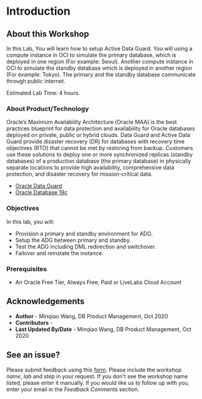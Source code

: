 # Introduction

## About this Workshop
In this Lab, You will learn how to setup Active Data Guard. You will using a compute instance in OCI to simulate the primary database, which is deployed in one region (For example: Seoul). Another compute instance in OCI to simulate the standby database which is deployed in another region (For example: Tokyo). The primary and the standby database communicate through public internet. 

Estimated Lab Time: 4 hours. 

### About Product/Technology
Oracle’s Maximum Availability Architecture (Oracle MAA) is the best practices blueprint for data protection and availability for Oracle databases deployed on private, public or hybrid clouds. Data Guard and Active Data Guard provide disaster recovery (DR) for databases with recovery time objectives (RTO) that cannot be met by restoring from backup. Customers use these solutions to deploy one or more synchronized replicas (standby databases) of a production database (the primary database) in physically separate locations to provide high availability, comprehensive data protection, and disaster recovery for mission-critical data. 
- [Oracle Data Guard](https://www.oracle.com/database/technologies/high-availability/dataguard.html)
- [Oracle Database 19c](https://www.oracle.com/database/)

### Objectives
In this lab, you will:
* Provision a primary and standby environment for ADG.
* Setup the ADG between primary and standby.
* Test the ADG including DML redirection and switchover.
* Failover and reinstate the instance.

### Prerequisites
* An Oracle Free Tier, Always Free, Paid or LiveLabs Cloud Account

## Acknowledgements
* **Author** - Minqiao Wang, DB Product Management, Oct 2020
* **Contributors** -  
* **Last Updated By/Date** - Minqiao Wang, DB Product Management, Oct 2020

## See an issue?
Please submit feedback using this [form](https://apexapps.oracle.com/pls/apex/f?p=133:1:::::P1_FEEDBACK:1). Please include the *workshop name*, *lab* and *step* in your request.  If you don't see the workshop name listed, please enter it manually. If you would like us to follow up with you, enter your email in the *Feedback Comments* section.